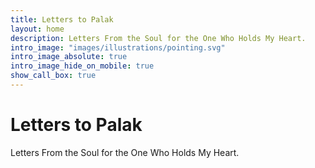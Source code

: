 ```yaml
---
title: Letters to Palak
layout: home
description: Letters From the Soul for the One Who Holds My Heart.
intro_image: "images/illustrations/pointing.svg"
intro_image_absolute: true
intro_image_hide_on_mobile: true
show_call_box: true
---
```


# Letters to Palak

Letters From the Soul for the One Who Holds My Heart.
